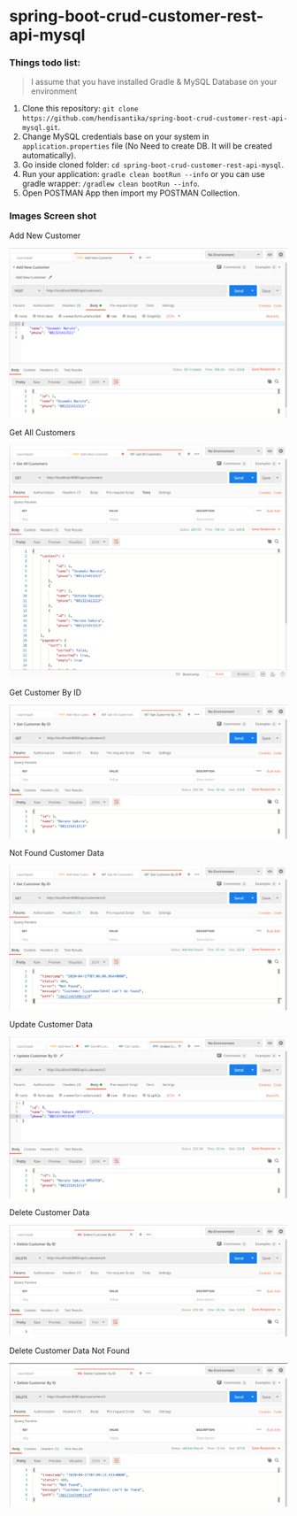 # spring-boot-crud-customer-rest-api-mysql

### Things todo list:

> I assume that you have installed Gradle & MySQL Database on your environment

1. Clone this repository: `git clone https://github.com/hendisantika/spring-boot-crud-customer-rest-api-mysql.git`.
2. Change MySQL credentials base on your system in `application.properties` file (No Need to create DB. It will be
   created automatically).
3. Go inside cloned folder: `cd spring-boot-crud-customer-rest-api-mysql`.
4. Run your application: `gradle clean bootRun --info` or you can use gradle wrapper: `/gradlew clean bootRun --info`.
5. Open POSTMAN App then import my POSTMAN Collection.

### Images Screen shot

Add New Customer

![Add New Customer](img/add.png "Add New Customer")

Get All Customers

![Get All Customers](img/list.png "Get All Customers")

Get Customer By ID

![Get Customer By ID](img/find.png "Get Customer By ID")

Not Found Customer Data

![Not Found Customer Data](img/get0.png "Not Found Customer Data")

Update Customer Data

![Update Customer Data](img/update.png "Update Customer Data")

Delete Customer Data

![Delete Customer Data](img/delete.png "Delete Customer Data")

Delete Customer Data Not Found

![Delete Customer Data Not Found](img/delete0.png "Delete Customer Data Not Found")
